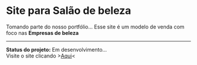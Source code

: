 # Site para Salão de beleza
Tomando parte do nosso portfólio... Esse site é um modelo de venda com foco nas **Empresas de beleza**

---
**Status do projeto:** Em desenvolvimento... <br>
Visite o site clicando ><a href="https://athotech.github.io/athohair/" target="_blank">Aqui<a><
